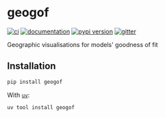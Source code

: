 # geogof

[![ci](https://github.com/csiro-hydroinformatics/geogof/workflows/ci/badge.svg)](https://github.com/csiro-hydroinformatics/geogof/actions?query=workflow%3Aci)
[![documentation](https://img.shields.io/badge/docs-mkdocs-708FCC.svg?style=flat)](https://csiro-hydroinformatics.github.io/geogof/)
[![pypi version](https://img.shields.io/pypi/v/geogof.svg)](https://pypi.org/project/geogof/)
[![gitter](https://badges.gitter.im/join%20chat.svg)](https://app.gitter.im/#/room/#geogof:gitter.im)

Geographic visualisations for models' goodness of fit

## Installation

```bash
pip install geogof
```

With [`uv`](https://docs.astral.sh/uv/):

```bash
uv tool install geogof
```
